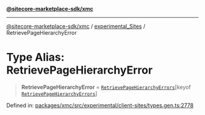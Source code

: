 [**@sitecore-marketplace-sdk/xmc**](../../../../README.md)

***

[@sitecore-marketplace-sdk/xmc](../../../../README.md) / [experimental\_Sites](../README.md) / RetrievePageHierarchyError

# Type Alias: RetrievePageHierarchyError

> **RetrievePageHierarchyError** = [`RetrievePageHierarchyErrors`](RetrievePageHierarchyErrors.md)\[keyof [`RetrievePageHierarchyErrors`](RetrievePageHierarchyErrors.md)\]

Defined in: [packages/xmc/src/experimental/client-sites/types.gen.ts:2778](https://github.com/Sitecore/marketplace-sdk/blob/main/packages/xmc/src/experimental/client-sites/types.gen.ts#L2778)
